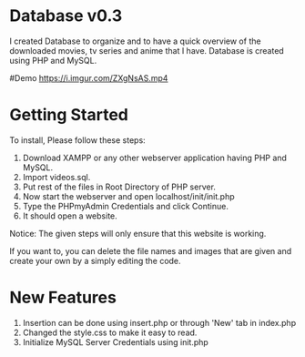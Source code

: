 # Database v0.3
I created Database to organize and to have a quick overview of the downloaded movies, tv series and anime that I have. Database is created using PHP and MySQL.

#Demo
https://i.imgur.com/ZXgNsAS.mp4

# Getting Started
To install, Please follow these steps:
1. Download XAMPP or any other webserver application having PHP and MySQL.
2. Import videos.sql.
3. Put rest of the files in Root Directory of PHP server.
4. Now start the webserver and open localhost/init/init.php
5. Type the PHPmyAdmin Credentials and click Continue.
6. It should open a website.

Notice: The given steps will only ensure that this website is working.

If you want to, you can delete the file names and images that are given and create your own by a simply editing the code.

# New Features
1. Insertion can be done using insert.php or through 'New' tab in index.php
2. Changed the style.css to make it easy to read.
3. Initialize MySQL Server Credentials using init.php
